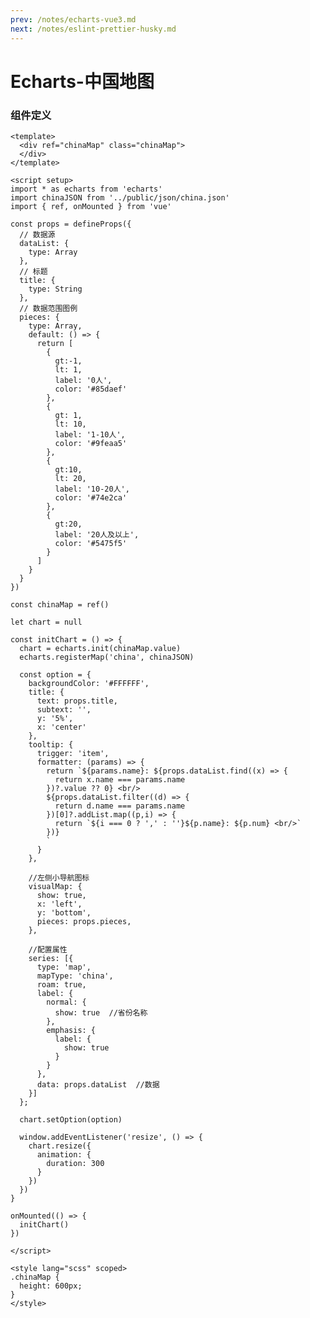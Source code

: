 ```yaml
---
prev: /notes/echarts-vue3.md
next: /notes/eslint-prettier-husky.md
---
```


# Echarts-中国地图

<ChinaMap :dataList="dataList" :title="title"/>

<script setup>
import { ref } from 'vue'

const title = ref('新增本土确诊')
const dataList = ref([])
dataList.value = [{name: '台湾', value: 0, addList: []},{name: '香港', value: 0, addList: []},{name: '湖北', value: 5, addList: [{name: '襄阳', num: 5},]},{name: '上海', value: 1, addList: [{name: '松江', num: 1},]},{name: '吉林', value: 0, addList: []},{name: '广东', value: 36, addList: [{name: '广州', num: 16},{name: '深圳', num: 10},{name: '佛山', num: 6},{name: '中山', num: 2},{name: '清远', num: 1},]},{name: '海南', value: 0, addList: []},{name: '四川', value: 8, addList: [{name: '宜宾', num: 4},{name: '外省返川人员', num: 1},{name: '凉山', num: 1},{name: '雅安', num: 1},{name: '乐山', num: 1},]},{name: '福建', value: 0, addList: []},{name: '北京', value: 14, addList: [{name: '朝阳', num: 4},{name: '东城', num: 2},{name: '海淀', num: 2},{name: '丰台', num: 1},{name: '西城', num: 1},]},{name: '内蒙古', value: 17, addList: [{name: '呼和浩特', num: 9},{name: '包头', num: 5},{name: '乌海', num: 2},{name: '呼伦贝尔', num: 1},]},{name: '陕西', value: 9, addList: [{name: '西安', num: 3},{name: '渭南', num: 3},{name: '汉中', num: 2},{name: '延安', num: 1},]},{name: '浙江', value: 8, addList: [{name: '宁波', num: 7},{name: '台州', num: 1},]},{name: '黑龙江', value: 4, addList: [{name: '哈尔滨', num: 4},]},{name: '河南', value: 6, addList: [{name: '郑州', num: 6},]},{name: '山东', value: 1, addList: [{name: '临沂', num: 1},]},{name: '云南', value: 6, addList: [{name: '德宏州', num: 3},{name: '昭通市', num: 2},{name: '红河', num: 1},]},{name: '江苏', value: 11, addList: [{name: '南京', num: 9},{name: '无锡', num: 2},]},{name: '天津', value: 0, addList: []},{name: '广西', value: 2, addList: [{name: '南宁', num: 2},]},{name: '河北', value: 0, addList: []},{name: '辽宁', value: 3, addList: [{name: '盘锦', num: 2},{name: '抚顺', num: 1},]},{name: '新疆', value: 8, addList: [{name: '乌鲁木齐', num: 6},{name: '伊犁哈萨克自治州', num: 2},]},{name: '湖南', value: 16, addList: [{name: '未公布来源', num: 16},]},{name: '安徽', value: 0, addList: []},{name: '江西', value: 0, addList: []},{name: '西藏', value: 2, addList: [{name: '拉萨', num: 2},]},{name: '甘肃', value: 0, addList: []},{name: '重庆', value: 2, addList: [{name: '渝北区', num: 1},{name: '巴南区', num: 1},]},{name: '贵州', value: 0, addList: []},{name: '山西', value: 46, addList: [{name: '大同', num: 32},{name: '吕梁', num: 7},{name: '晋中', num: 3},{name: '忻州', num: 3},{name: '临汾', num: 1},]},{name: '澳门', value: 0, addList: []},{name: '青海', value: 0, addList: []},{name: '宁夏', value: 3, addList: [{name: '银川', num: 3},]},{name: '南海诸岛', value: 0, addList: []}]
</script>

### 组件定义
```vue
<template>
  <div ref="chinaMap" class="chinaMap">
  </div>
</template>

<script setup>
import * as echarts from 'echarts'
import chinaJSON from '../public/json/china.json'
import { ref, onMounted } from 'vue'

const props = defineProps({
  // 数据源
  dataList: {
    type: Array
  },
  // 标题
  title: {
    type: String
  },
  // 数据范围图例
  pieces: {
    type: Array,
    default: () => {
      return [
        {
          gt:-1,
          lt: 1,
          label: '0人',
          color: '#85daef'
        },
        {
          gt: 1,
          lt: 10,
          label: '1-10人',
          color: '#9feaa5'
        },
        {
          gt:10,
          lt: 20,
          label: '10-20人',
          color: '#74e2ca'
        },
        {
          gt:20,
          label: '20人及以上',
          color: '#5475f5'
        }
      ]
    }
  }
})

const chinaMap = ref()

let chart = null

const initChart = () => {
  chart = echarts.init(chinaMap.value)
  echarts.registerMap('china', chinaJSON)

  const option = {
    backgroundColor: '#FFFFFF',
    title: {
      text: props.title,
      subtext: '',
      y: '5%',
      x: 'center'
    },
    tooltip: {
      trigger: 'item',
      formatter: (params) => {
        return `${params.name}: ${props.dataList.find((x) => {
          return x.name === params.name
        })?.value ?? 0} <br/>
        ${props.dataList.filter((d) => {
          return d.name === params.name
        })[0]?.addList.map((p,i) => {
          return `${i === 0 ? ',' : ''}${p.name}: ${p.num} <br/>`
        })}
        `
      }
    },

    //左侧小导航图标
    visualMap: {
      show: true,
      x: 'left',
      y: 'bottom',
      pieces: props.pieces,
    },

    //配置属性
    series: [{
      type: 'map',
      mapType: 'china',
      roam: true,
      label: {
        normal: {
          show: true  //省份名称
        },
        emphasis: {
          label: {
            show: true
          }
        }
      },
      data: props.dataList  //数据
    }]
  };

  chart.setOption(option)

  window.addEventListener('resize', () => {
    chart.resize({
      animation: {
        duration: 300
      }
    })
  })
}

onMounted(() => {
  initChart()
})

</script>

<style lang="scss" scoped>
.chinaMap {
  height: 600px;
}
</style>
```